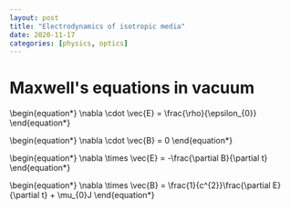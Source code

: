 ```yaml
---
layout: post
title: "Electrodynamics of isotropic media"
date: 2020-11-17
categories: [physics, optics]
---
```



# Maxwell's equations in vacuum

\begin{equation*}
\nabla \cdot \vec{E} = \frac{\rho}{\epsilon_{0}}
\end{equation*}

\begin{equation*}
\nabla \cdot \vec{B} = 0
\end{equation*}

\begin{equation*}
\nabla \times \vec{E} = -\frac{\partial B}{\partial t}
\end{equation*}

\begin{equation*}
\nabla \times \vec{B} = \frac{1}{c^{2}}\frac{\partial E}{\partial t} + \mu_{0}J
\end{equation*}



```code

```
